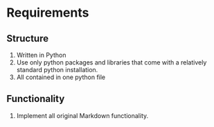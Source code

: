 # Requirements

## Structure
1. Written in Python
2. Use only python packages and libraries that come with a relatively standard python installation.
3. All contained in one python file

## Functionality
1. Implement all original Markdown functionality. 



